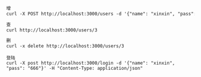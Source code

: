 ###

```markdown
增
curl -X POST http://localhost:3000/users -d '{"name": "xinxin", "pass": "666"}' -H "Content-Type: application/json"
```

```markdown
查
curl http://localhost:3000/users/3
```

```markdown
删
curl -x delete http://localhost:3000/users/3
```

```
登陆
curl -X post http://localhost:3000/login -d '{"name": "xinxin", "pass": "666"}' -H "Content-Type: application/json"
```